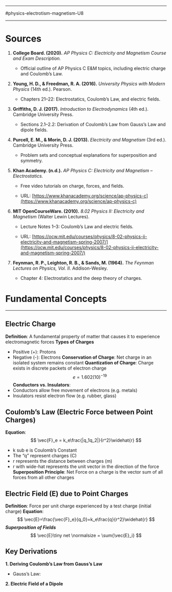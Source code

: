 ______________________
#physics-electrotism-magnetism-U8 
_________
# Sources 
1. **College Board. (2020).** _AP Physics C: Electricity and Magnetism Course and Exam Description._
    
    - Official outline of AP Physics C E&M topics, including electric charge and Coulomb’s Law.
        
2. **Young, H. D., & Freedman, R. A. (2016).** _University Physics with Modern Physics_ (14th ed.). Pearson.
    
    - Chapters 21–22: Electrostatics, Coulomb’s Law, and electric fields.
        
3. **Griffiths, D. J. (2017).** _Introduction to Electrodynamics_ (4th ed.). Cambridge University Press.
    
    - Sections 2.1–2.2: Derivation of Coulomb’s Law from Gauss’s Law and dipole fields.
        
4. **Purcell, E. M., & Morin, D. J. (2013).** _Electricity and Magnetism_ (3rd ed.). Cambridge University Press.
    
    - Problem sets and conceptual explanations for superposition and symmetry.
5. **Khan Academy. (n.d.).** _AP Physics C: Electricity and Magnetism – Electrostatics._
    
    - Free video tutorials on charge, forces, and fields.
        
    - URL: [https://www.khanacademy.org/science/ap-physics-c](https://www.khanacademy.org/science/ap-physics-c)
        
6. **MIT OpenCourseWare. (2010).** _8.02 Physics II: Electricity and Magnetism_ (Walter Lewin Lectures).
    
    - Lecture Notes 1–3: Coulomb’s Law and electric fields.
        
    - URL: [https://ocw.mit.edu/courses/physics/8-02-physics-ii-electricity-and-magnetism-spring-2007/](https://ocw.mit.edu/courses/physics/8-02-physics-ii-electricity-and-magnetism-spring-2007/)
        
7. **Feynman, R. P., Leighton, R. B., & Sands, M. (1964).** _The Feynman Lectures on Physics, Vol. II._ Addison-Wesley.
    
    - Chapter 4: Electrostatics and the deep theory of charges.
# Fundamental Concepts
___________
## Electric Charge

**Definition**: A fundamental property of matter that causes it to experience electromagnetic forces
**Types of Charges**
- Positive (+): Protons
- Negative (-): Electrons
**Conservation of Charge**: Net charge in an isolated system remains constant
**Quantization of Charge**: Charge exists in discrete packets of electron charge
$$ e = 1.602(10)^{-19}$$
**Conductors vs. Insulators**: 
- Conductors allow free movement of electrons (e.g. metals)
- Insulators resist electron flow (e.g. rubber, glass)
## Coulomb’s Law (Electric Force between Point Charges)

**Equation**:
$$
\vec{F}_e = k_e\frac{|q_1q_2|}{r^2}\widehat{r}
$$
- k sub e is Coulomb’s Constant
- The “q” represent charges (C)
- r represents the distance between charges (m)
- r with wide-hat represents the unit vector in the direction of the force
**Superposition Principle**: Net Force on a charge is the vector sum of all forces from all other charges

## Electric Field (E) due to Point Charges
**Definition**: Force per unit charge experienced by a test charge (initial charge)
**Equation**: 
$$
	\vec{E}=\frac{\vec{F}_e}{q_0}=k_e\frac{q}{r^2}\widehat{r}
$$
***Superposition of Fields***
$$
	\vec{E}\tiny net \normalsize = \sum{\vec{E}_i}
$$
## Key Derivations
**1. Deriving Coulomb’s Law from Gauss’s Law**
- Gauss’s Law:

**2. Electric Field of a Dipole**

